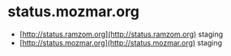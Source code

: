 # status.mozmar.org

* [http://status.ramzom.org](http://status.ramzom.org) staging
* [http://status.mozmar.org](http://status.mozmar.org) staging
